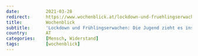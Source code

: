 ```yaml
---
date:          2021-03-28
redirect:      https://www.wochenblick.at/lockdown-und-fruehlingserwachen-die-jugend-zieht-es-ins-freie/
title:         Wochenblick
subtitle:      'Lockdown und Frühlingserwachen: Die Jugend zieht es ins Freie'
country:       AT
categories:    [Mensch, Widerstand]
tags:          [wochenblick]
---
```

